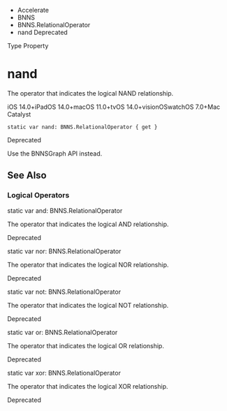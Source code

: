 

- Accelerate
- BNNS
- BNNS.RelationalOperator
-  nand Deprecated

Type Property

# nand

The operator that indicates the logical NAND relationship.

iOS 14.0+iPadOS 14.0+macOS 11.0+tvOS 14.0+visionOSwatchOS 7.0+Mac Catalyst

``` source
static var nand: BNNS.RelationalOperator { get }
```

Deprecated

Use the BNNSGraph API instead.

## See Also

### Logical Operators

static var and: BNNS.RelationalOperator

The operator that indicates the logical AND relationship.

Deprecated

static var nor: BNNS.RelationalOperator

The operator that indicates the logical NOR relationship.

Deprecated

static var not: BNNS.RelationalOperator

The operator that indicates the logical NOT relationship.

Deprecated

static var or: BNNS.RelationalOperator

The operator that indicates the logical OR relationship.

Deprecated

static var xor: BNNS.RelationalOperator

The operator that indicates the logical XOR relationship.

Deprecated

